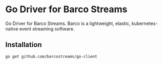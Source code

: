 # Go Driver for Barco Streams

Go Driver for Barco Streams. Barco is a lightweight, elastic, kubernetes-native event streaming software.

## Installation

```bash
go get github.com/barcostreams/go-client
```
